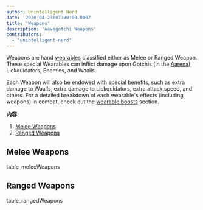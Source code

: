```yaml
---
author: Unintelligent Nerd
date: '2020-04-23T07:00:00.000Z'
title: 'Weapons'
description: 'Aavegotchi Weapons'
contributors:
  - "unintelligent-nerd"
---
```


Weapons are hand [wearables](/wearables) classified either as Melee or Ranged Weapon. These special Wearables can inflict damage upon Gotchis (in the [Aarena](/aarena)), Lickquidators, Enemies, and Waalls.

Each Weapon will also be endowed with special benefits, such as extra damage to Waalls, extra damage to Lickquidators, extra attack speed, and others. For a detailed breakdown of each wearable's effects (including weapons) in combat, check out the [wearable boosts](/aarena#wearable-boosts) section.

<div class="contentsBox">

**内容**

<ol>
<li><a href=#melee-weapons>Melee Weapons</a></li>
<li><a href=#ranged-weapons>Ranged Weapons</a></li>
</ol>

</div>

## Melee Weapons

table_meleeWeapons

## Ranged Weapons

table_rangedWeapons